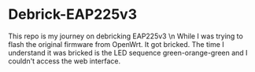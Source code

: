 # Debrick-EAP225v3
This repo is my journey on debricking EAP225v3 \n
While I was trying to flash the original firmware from OpenWrt. It got bricked. The time I understand it was bricked is the LED sequence green-orange-green and I couldn't access the web interface.


